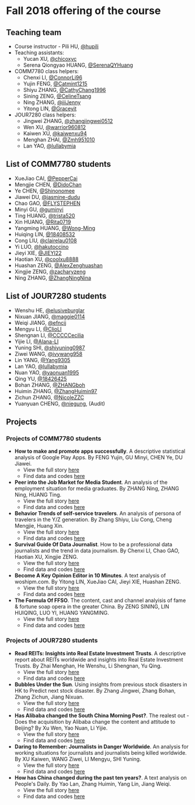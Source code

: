# Fall 2018 offering of the course

## Teaching team

- Course instructor - Pili HU, [@hupili](https://github.com/hupili/)
- Teaching assistants:
  - Yucan XU, [@chicoxyc](https://github.com/ChicoXYC/)
  - Serena Qiongyao HUANG, [@SerenaQYHuang](https://github.com/SerenaQYHuang)
- COMM7780 class helpers:
  - Chenxi LI, [@ConnorLi96](https://github.com/ConnorLi96)
  - Yujin FENG, [@Catmint1215](https://github.com/Catmint1215)
  - Shiyu ZHANG, [@CathyChang1996](https://github.com/CathyChang1996)
  - Sining ZENG, [@CelineTsang](https://github.com/CelineTsang)
  - Ning ZHANG, [@iiiJenny](https://github.com/iiiJenny)
  - Yitong LIN, [@Graceyit](https://github.com/graceyit)
- JOUR7280 class helpers:
  - Jingwei ZHANG, [@zhangjingwei0512](https://github.com/zhangjingwei0512)
  - Wen XU, [@warrior960812](https://github.com/warrior960812)
  - Kaiwen XU, [@kaiwenxu94](https://github.com/kaiwenxu94)
  - Menghan ZHAI, [@Zmh951010](https://github.com/Zmh951010)
  - Lan YAO, [@lullabymia](https://github.com/lullabymia)

## List of COMM7780 students

- XueJiao CAI, [@PepperCai](https://github.com/PepperCai)
- Mengjie CHEN, [@DidoChan](https://github.com/DidoChan)
- Ye CHEN, [@Shinonomee](https://github.com/Shinonomee)
- Jiawei DU, [@jasmine-dudu](https://github.com/jasmine-dudu)
- Chao GAO, [@FLYSTEPHEN](https://github.com/FLYSTEPHEN)
- Minyi GU, [@guminyi](https://github.com/guminyi)
- Ting HUANG, [@trista520](https://github.com/trista520)
- Xin HUANG, [@Rita0719](https://github.com/Rita0719)
- Yangming HUANG, [@Wong-Ming](https://github.com/Wong-Ming)
- Huiqing LIN, [@18408532](https://github.com/18408532)
- Cong LIU, [@clairelau0108](https://github.com/clairelau0108)
- Yi LUO, [@hakutoccino](https://github.com/hakutoccino)
- Jieyi XIE, [@JIEYI22](https://github.com/JIEYI22)
- Haotian XU, [@coolxu8888](https://github.com/coolxu8888)
- Huashan ZENG, [@AlexZenghuashan](https://github.com/AlexZenghuashan)
- Xingjie ZENG, [@zacharyzeng](https://github.com/zacharyzeng)
- Ning ZHANG, [@ZhangNingNina](https://github.com/ZhangNingNina/)

## List of JOUR7280 students

- Wenshu HE, [@elusiveburglar](https://github.com/elusiveburglar)
- Nixuan JIANG, [@maggie0114](https://github.com/maggie0114)
- Weiqi JIANG, [@efncij](https://github.com/efncij)
- Mengyu LI, [@ClioLI](https://github.com/ClioLI)
- Shengnan LI, [@CCCCCecilia](https://github.com/CCCCCecilia)
- Yijie LI, [@Alana-LI](https://github.com/Alana-LI)
- Yuning SHI, [@shiyuning0987](https://github.com/shiyuning0987)
- Ziwei WANG, [@ivywang958](https://github.com/ivywang958)
- Lin YANG, [@Yang9305](https://github.com/Yang9305)
- Lan YAO, [@lullabymia](https://github.com/lullabymia)
- Nuan YAO, [@yaonuan1995](https://github.com/yaonuan1995)
- Qing YU, [@18426425](https://github.com/18426425)
- Bohan ZHANG, [@ZHANGboh](https://github.com/ZHANGboh)
- Huimin ZHANG, [@ZhangHuimin97](https://github.com/ZhangHuimin97)
- Zichun ZHANG, [@NicoleZZC](https://github.com/NicoleZZC)
- Yuanyuan CHENG, [@niegung](https://github.com/niegung), (Audit)

## Projects

### Projects of COMM7780 students

- **How to make and promote apps successfully**. A descriptive statistical analysis of Google Play Apps. By FENG Yujin, GU Minyi, CHEN Ye, DU Jiawei.
    - View the full story [here](https://catmint1215.github.io/)
    - Find data and codes [here](https://github.com/data-projects-archive/201812-BigData-final-project-GoogleAppStore)
- **Peer into the Job Market for Media Student**. An analysis of the employment situation for media graduates. By ZHANG Ning, ZHANG Ning, HUANG Ting.
    - View the full story [here](https://zhangningnina.github.io/big-road/)
    - Find data and codes [here](https://github.com/data-projects-archive/201812-job_market_for_media_student)
- **Behavior Trends of self-service travelers**. An analysis of persona of travelers in the Y/Z generation. By Zhang Shiyu, Liu Cong, Cheng Mengjie, Huang Xin.
    - View the full story [here](https://nbviewer.jupyter.org/github/CathyChang1996/Behavior-Trends-of-self-service-travelers/blob/master/report/Behavior%20trend%20of%20self-service%20travelers.ipynb?jyfyj)
    - Find data and codes [here](https://github.com/data-projects-archive/201812-Behavior-Trends-of-self-service-travelers)
- **Survival Guide Of Data Journalist**. How to be a professional data journalists and the trend in data journalism. By Chenxi LI, Chao GAO, Haotian XU, Xingjie ZENG.
    - View the full story [here](https://flystephen.github.io/DJ-insight/)
    - Find data and codes [here](https://github.com/data-projects-archive/201812-survival-guide-of-data-journalist)
- **Become A Key Opinion Editor in 10 Minutes**. A text analysis of woshipm.com. By Yitong LIN, XueJiao CAI, Jieyi XIE, Huashan ZENG.
    - View the full story [here](https://github.com/Graceyit/BigData-Final-Project-woshipm.com/blob/master/Data%20presentation/woshipm.com%20Final%20Report.pdf)
    - Find data and codes [here](https://github.com/data-projects-archive/201812-BigData-Final-Project-woshipm.com)
- **The Formula Of FFSO**. The content, cast and channel analyisis of fame & fortune soap opera in the greater China. By ZENG SINING, LIN HUIQING, LUO YI, HUANG YANGMING.
    - View the full story [here](https://github.com/CelineTsang/The-Formula-Of-FFSO/blob/master/the%20formula%20of%20ffso.pptx?raw=true)
    - Find data and codes [here](https://github.com/CelineTsang/The-Formula-Of-FFSO)



### Projects of JOUR7280 students

- **Read REITs: Insights into Real Estate Investment Trusts**. A descriptive report about REITs worldwide and insights into Real Estate Investment Trusts. By Zhai Menghan, He Wenshu, Li Shengnan, Yu Qing.
    - View the full story [here](https://zmh951010.github.io/Read-REITs2/)
    - Find data and codes [here](https://github.com/data-projects-archive/201812-Group-Zhai-Menghan-REITs-Insight)
- **Bubbles Under the Sun**. Using insights from previous stock disasters in HK to Predict next stock disaster. By Zhang Jingwei, Zhang Bohan, Zhang Zichun, Jiang Nixuan.
    - View the full story [here](https://github.com/data-projects-archive/201812-bubble-project/blob/master/Bubbles_Under_the_Sun.pptx?raw=true)
    - Find data and codes [here](https://github.com/data-projects-archive/201812-bubble-project)
- **Has Alibaba changed the South China Morning Post?**. The realest out - Does the acquisition by Alibaba change the content and attitude to Beijing? By Xu Wen, Yao Nuan, Li Yijie.
    - View the full story [here](https://warrior960812.github.io/Has-Alibaba-changed-the-South-China-Morning-Post-/?from=groupmessage&isappinstalled=0)
    - Find data and codes [here](https://github.com/warrior960812/Big-Data-Final-Projcet-about-SCMP)
- **Daring to Remember: Journalists in Danger Worldwide**. An analysis for working situations for journalists and journalists being killed worldwide. By XU Kaiwen, WANG Ziwei, LI Mengyu, SHI Yuning.
    - View the full story [here](https://ivywang958.github.io/WarAndPeace/)
    - Find data and codes [here](https://github.com/data-projects-archive/201812-Journalists-Killed)
- **How has China changed during the past ten years?**. A text analysis on People's Daily. By Yao Lan, Zhang Huimin, Yang Lin, Jiang Weiqi.
    - View the full story [here](https://lullabymia.github.io)
    - Find data and codes [here](https://github.com/data-projects-archive/201812-Final-Project-for-People-s-Daily)